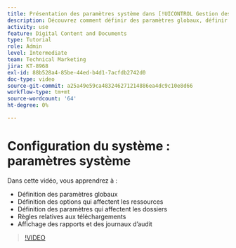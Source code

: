 ```yaml
---
title: Présentation des paramètres système dans [!UICONTROL Gestion des actifs numériques Workfront]
description: Découvrez comment définir des paramètres globaux, définir des options de ressources, définir des paramètres de dossier, créer des règles de téléchargement et afficher des rapports et des journaux d’audit dans [!UICONTROL Gestion des actifs numériques Workfront].
activity: use
feature: Digital Content and Documents
type: Tutorial
role: Admin
level: Intermediate
team: Technical Marketing
jira: KT-8968
exl-id: 88b528a4-85be-44ed-b4d1-7acfdb2742d0
doc-type: video
source-git-commit: a25a49e59ca483246271214886ea4dc9c10e8d66
workflow-type: tm+mt
source-wordcount: '64'
ht-degree: 0%

---
```


# Configuration du système : paramètres système

Dans cette vidéo, vous apprendrez à :

* Définition des paramètres globaux
* Définition des options qui affectent les ressources
* Définition des paramètres qui affectent les dossiers
* Règles relatives aux téléchargements
* Affichage des rapports et des journaux d’audit

>[!VIDEO](https://video.tv.adobe.com/v/335231/?quality=12&learn=on)
